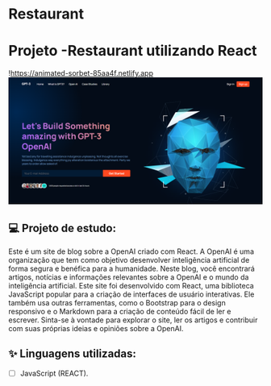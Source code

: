 # Restaurant


# Projeto -Restaurant utilizando React

!https://animated-sorbet-85aa4f.netlify.app
![Restaurant](https://github.com/FialaMoises/OpenIA/blob/main/imagem_2023-02-23_201808939.png)

## 💻 Projeto de estudo:

Este é um site de blog sobre a OpenAI criado com React. A OpenAI é uma organização que tem como objetivo desenvolver inteligência artificial de forma segura e benéfica para a humanidade. Neste blog, você encontrará artigos, notícias e informações relevantes sobre a OpenAI e o mundo da inteligência artificial. Este site foi desenvolvido com React, uma biblioteca JavaScript popular para a criação de interfaces de usuário interativas. Ele também usa outras ferramentas, como o Bootstrap para o design responsivo e o Markdown para a criação de conteúdo fácil de ler e escrever. Sinta-se à vontade para explorar o site, ler os artigos e contribuir com suas próprias ideias e opiniões sobre a OpenAI.

## ✨ Linguagens utilizadas:

-   [ ] JavaScript (REACT).



